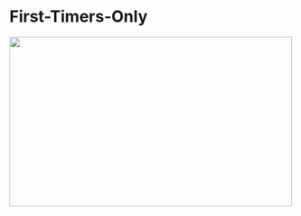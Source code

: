 # First-Timers-Only
<img src="https://user-images.githubusercontent.com/63253596/104105587-cdf4f980-5274-11eb-8bd7-2c8a6d65741b.jpg" width="500" height="300">


